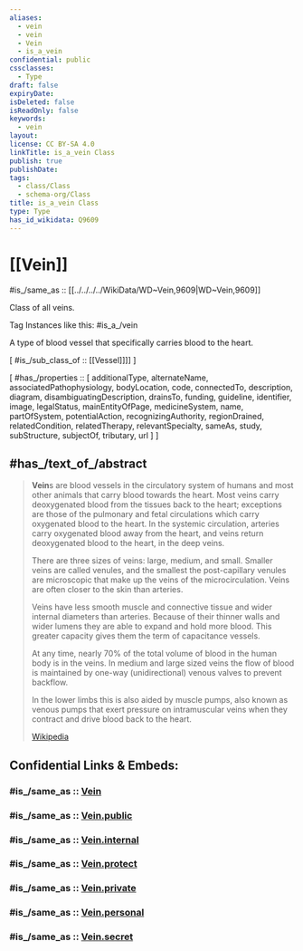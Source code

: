 ```yaml
---
aliases:
  - vein
  - vein
  - Vein
  - is_a_vein
confidential: public
cssclasses:
  - Type
draft: false
expiryDate: 
isDeleted: false
isReadOnly: false
keywords:
  - vein
layout: 
license: CC BY-SA 4.0
linkTitle: is_a_vein Class
publish: true
publishDate: 
tags:
  - class/Class
  - schema-org/Class
title: is_a_vein Class
type: Type
has_id_wikidata: Q9609
---
```


# [[Vein]] 

#is_/same_as :: [[../../../../WikiData/WD~Vein,9609|WD~Vein,9609]] 

Class of all veins.

Tag Instances like this: 
#is_a_/vein

A type of blood vessel that specifically carries blood to the heart.

[ #is_/sub_class_of :: [[Vessel]]]] ]

[ #has_/properties :: [ additionalType, alternateName, associatedPathophysiology, bodyLocation, code, connectedTo, description, diagram, disambiguatingDescription, drainsTo, funding, guideline, identifier, image, legalStatus, mainEntityOfPage, medicineSystem, name, partOfSystem, potentialAction, recognizingAuthority, regionDrained, relatedCondition, relatedTherapy, relevantSpecialty, sameAs, study, subStructure, subjectOf, tributary, url ] ]

## #has_/text_of_/abstract 

> **Vein**s are blood vessels in the circulatory system of humans and most other animals 
> that carry blood towards the heart. 
> Most veins carry deoxygenated blood from the tissues back to the heart; 
> exceptions are those of the pulmonary and fetal circulations which carry oxygenated blood to the heart. 
> In the systemic circulation, arteries carry oxygenated blood away from the heart, 
> and veins return deoxygenated blood to the heart, in the deep veins.
>
> There are three sizes of veins: large, medium, and small. 
> Smaller veins are called venules, and the smallest the post-capillary venules are microscopic 
> that make up the veins of the microcirculation. 
> Veins are often closer to the skin than arteries.
>
> Veins have less smooth muscle and connective tissue and wider internal diameters than arteries. 
> Because of their thinner walls and wider lumens they are able to expand and hold more blood. 
> This greater capacity gives them the term of capacitance vessels. 
> 
> At any time, nearly 70% of the total volume of blood in the human body is in the veins. 
> In medium and large sized veins the flow of blood is maintained 
> by one-way (unidirectional) venous valves to prevent backflow. 
> 
> In the lower limbs this is also aided by muscle pumps, 
> also known as venous pumps that exert pressure on intramuscular veins 
> when they contract and drive blood back to the heart.
>
> [Wikipedia](https://en.wikipedia.org/wiki/Vein)


## Confidential Links & Embeds: 

### #is_/same_as :: [Vein](/_Standards/bio/Medicine/Anatomy/Circulatory_System/Vein.md) 

### #is_/same_as :: [Vein.public](/_public/bio/Medicine/Anatomy/Circulatory_System/Vein.public.md) 

### #is_/same_as :: [Vein.internal](/_internal/bio/Medicine/Anatomy/Circulatory_System/Vein.internal.md) 

### #is_/same_as :: [Vein.protect](/_protect/bio/Medicine/Anatomy/Circulatory_System/Vein.protect.md) 

### #is_/same_as :: [Vein.private](/_private/bio/Medicine/Anatomy/Circulatory_System/Vein.private.md) 

### #is_/same_as :: [Vein.personal](/_personal/bio/Medicine/Anatomy/Circulatory_System/Vein.personal.md) 

### #is_/same_as :: [Vein.secret](/_secret/bio/Medicine/Anatomy/Circulatory_System/Vein.secret.md)

